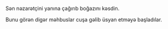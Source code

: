 Sən nəzarətçini yanına çağırıb boğazını kəsdin.

Bunu görən digər məhbuslar cuşa gəlib üsyan etməyə başladılar.

